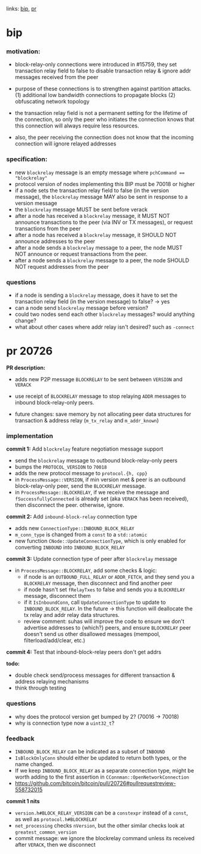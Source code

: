links:
[bip](https://github.com/sdaftuar/bips/blob/2020-09-negotiate-block-relay/bip-block-relay.mediawiki),
[pr](https://github.com/bitcoin/bitcoin/pull/20726)

# bip
### motivation:
- block-relay-only connections were introduced in #15759, they set transaction
  relay field to false to disable transaction relay & ignore addr messages
  received from the peer

- purpose of these connections is to strengthen against partition attacks.
  (1) additional low bandwidth connections to propagate blocks
  (2) obfuscating network topology

- the transaction relay field is not a permanent setting for the lifetime of
  the connection, so only the peer who initiates the connection knows that this
  connection will always require less resources.

- also, the peer receiving the connection does not know that the incoming
  connection will ignore relayed addresses

### specification:
- new `blockrelay` message is an empty message where `pchCommand == "blockrelay"`
- protocol version of nodes implementing this BIP must be 70018 or higher
- if a node sets the transaction relay field to false (in the version message),
  the `blockrelay` message MAY also be sent in response to a version message
- the `blockrelay` message MUST be sent before verack
- after a node has received a `blockrelay` message, it MUST NOT announce
  transactions to the peer (via INV or TX messages), or request transactions
  from the peer
- after a node has received a `blockrelay` message, it SHOULD NOT announce
  addresses to the peer
- after a node sends a `blockrelay` message to a peer, the node MUST NOT
  announce or request transactions from the peer.
- after a node sends a `blockrelay` message to a peer, the node SHOULD NOT
  request addresses from the peer

### questions
- if a node is sending a `blockrelay` message, does it have to set the
  transaction relay field (in the version message) to false? -> yes
- can a node send `blockrelay` message before version?
- could two nodes send each other `blockrelay` messages? would anything change?
- what about other cases where addr relay isn't desired? such as `-connect`

# pr 20726
**PR description:**
- adds new P2P message `BLOCKRELAY` to be sent between `VERSION` and `VERACK`
- use receipt of `BLOCKRELAY` message to stop relaying `ADDR` messages to
  inbound block-relay-only peers.

- future changes: save memory by not allocating peer data structures for
  transaction & address relay (`m_tx_relay` and `m_addr_known`)

### implementation
**commit 1:** Add `blockrelay` feature negotiation message support
- send the `blockrelay` message to outbound block-relay-only peers
- bumps the `PROTOCOL_VERSION` to `70018`
- adds the new protocol message to `protocol.{h, cpp}`
- in `ProcessMessage::VERSION`, if min version met & peer is an outbound
  block-relay-only peer, send the `BLOCKRELAY` message.
- in `ProcessMessage::BLOCKRELAY`, if we receive the message and
  `fSuccessfullyConnected` is already set (aka `VERACK` has been received),
  then disconnect the peer. otherwise, ignore.

**commit 2:** Add `inbound-block-relay` connection type
- adds new `ConnectionType::INBOUND_BLOCK_RELAY`
- `m_conn_type` is changed from a `const` to a `std::atomic`
- new function `CNode::UpdateConnectionType`, which is only enabled for
  converting `INBOUND` into `INBOUND_BLOCK_RELAY`

**commit 3:** Update connection type of peer after `blockrelay` message
- in `ProcessMessage::BLOCKRELAY`, add some checks & logic:
  - if node is an `OUTBOUND_FULL_RELAY` or `ADDR_FETCH`, and they send you a
    `BLOCKRELAY` message, then disconnect and find another peer
  - if node hasn't set `fRelayTxes` to false and sends you a `BLOCKRELAY`
    message, disconnect them
  - if it `IsInboundConn`, call `UpdateConnectionType` to update to
    `INBOUND_BLOCK_RELAY`. In the future -> this function will deallocate the
    tx relay and addr relay data structures.
  - review comment: suhas will improve the code to ensure we don't advertise
    addresses to {which?} peers, and ensure `BLOCKRELAY` peer doesn't send us
    other disallowed messages (mempool, filterload/add/clear, etc.)

**commit 4:** Test that inbound-block-relay peers don't get addrs

**todo:**
- double check send/process messages for different transaction & address
  relaying mechanisms
- think through testing

### questions
- why does the protocol version get bumped by 2? (70016 -> 70018)
- why is connection type now a `uint32_t`?

### feedback
- `INBOUND_BLOCK_RELAY` can be indicated as a subset of `INBOUND`
- `IsBlockOnlyConn` should either be updated to return both types, or the name
  changed.
- If we keep `INBOUND_BLOCK_RELAY` as a separate connection type, might be
  worth adding to the first assertion in `CConnman::OpenNetworkConnection`
- https://github.com/bitcoin/bitcoin/pull/20726#pullrequestreview-558732015


**commit 1 nits**
- `version.h#BLOCK_RELAY_VERSION` can be a `constexpr` instead of a `const`, as
  well as `protocol.h#BLOCKRELAY`
- `net_processing` checks `nVersion`, but the other similar checks look at
  `greatest_common_version`
- commit message: we ignore the blockrelay command unless its received after
  `VERACK`, then we disconnect
